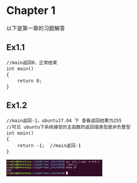 
# Chapter 1
以下是第一章的习题解答
## Ex1.1

```
//main返回0，正常结束
int main()
{
    return 0;  
}
```
## Ex1.2
```
//main返回-1，ubuntu17.04 下 查看返回结果为255
//可见 ubuntu下系统接受的主函数的返回值类型是非负整型
int main()
{
    return -1;  //main返回-1
}
``` 
<img src="./picture/ex1_1.jpg" width = "50%" /> 
